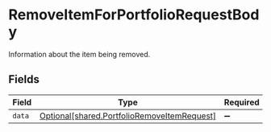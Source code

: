 # RemoveItemForPortfolioRequestBody

Information about the item being removed.


## Fields

| Field                                                                                            | Type                                                                                             | Required                                                                                         | Description                                                                                      |
| ------------------------------------------------------------------------------------------------ | ------------------------------------------------------------------------------------------------ | ------------------------------------------------------------------------------------------------ | ------------------------------------------------------------------------------------------------ |
| `data`                                                                                           | [Optional[shared.PortfolioRemoveItemRequest]](../../models/shared/portfolioremoveitemrequest.md) | :heavy_minus_sign:                                                                               | N/A                                                                                              |